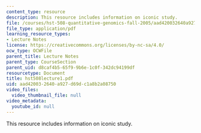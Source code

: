 ```yaml
---
content_type: resource
description: This resource includes information on iconic study.
file: /courses/hst-508-quantitative-genomics-fall-2005/aad420032640a927d69dc1a8b2a08750_hst508lecture1.pdf
file_type: application/pdf
learning_resource_types:
- Lecture Notes
license: https://creativecommons.org/licenses/by-nc-sa/4.0/
ocw_type: OCWFile
parent_title: Lecture Notes
parent_type: CourseSection
parent_uid: d8caf4b5-65f9-9b6e-1c0f-342dc94199df
resourcetype: Document
title: hst508lecture1.pdf
uid: aad42003-2640-a927-d69d-c1a8b2a08750
video_files:
  video_thumbnail_file: null
video_metadata:
  youtube_id: null
---
```

This resource includes information on iconic study.